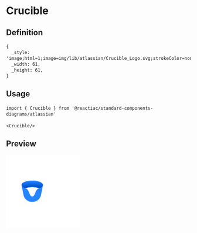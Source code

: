 # Crucible

## Definition

```
{
  _style: 'image;html=1;image=img/lib/atlassian/Crucible_Logo.svg;strokeColor=none;',
  _width: 61,
  _height: 61,
}
```

## Usage

```
import { Crucible } from '@reactiac/standard-components-diagrams/atlassian'

<Crucible/>
```

## Preview

<img src="./crucible.png" width="200"/>
